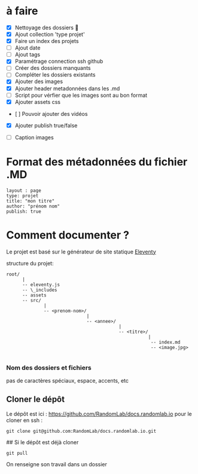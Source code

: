 # à faire

- [x] Nettoyage des dossiers :tada:
- [x] Ajout collection 'type projet'
- [x] Faire un index des projets
- [ ] Ajout date
- [ ] Ajout tags
- [x] Paramétrage connection ssh github
- [ ] Créer des dossiers manquants
- [ ] Compléter les dossiers existants
- [x] Ajouter des images
- [x] Ajouter header metadonnées dans les .md
- [ ] Script pour vérfier que les images sont au bon format
- [x] Ajouter assets css
- [ ] Pouvoir ajouter des vidéos
- [x] Ajouter publish true/false
- [ ] Caption images


# Format des métadonnées du fichier .MD

```
layout : page
type: projet
title: "mon titre"
author: "prénom nom"
publish: true
```

# Comment documenter ?

Le projet est basé sur le générateur de site statique [Eleventy](https://www.11ty.dev/)

structure du projet:

```
root/ 
      |
      -- eleventy.js
      -- \_includes
      -- assets
      -- src/ 
              |
              -- <prenom-nom>/
                              |
                              -- <annee>/
                                          |
                                          -- <titre>/
                                                     |
                                                      -- index.md
                                                      -- <image.jpg>
                
```

### Nom des dossiers et fichiers

pas de caractères spéciaux, espace, accents, etc

## Cloner le dépôt

Le dépôt est ici : https://github.com/RandomLab/docs.randomlab.io
pour le cloner en ssh :

```
git clone git@github.com:RandomLab/docs.randomlab.io.git
```

## Si le dépôt est déjà cloner

```
git pull
```

On renseigne son travail dans un dossier 




